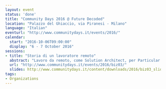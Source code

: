 ```yaml
---
layout: event
status: 'done'
title: "Community Days 2016 @ Future Decoded"
location: "Palazzo del Ghiaccio, via Piranesi - Milano"
language: "Italian"
eventurl: "http://www.communitydays.it/events/2016/"
calendar:
  start: "2016-10-06T09:00:00"
  display: "6 - 7 October 2016"
sessions:
- title: "Storia di un lavoratore remoto"
  abstract: "Lavoro da remoto, come Solution Architect, per Particular Software; Il lavoro da remoto è fantastico, porta tanta autonomia nella mia vita quotidiana, il problema è che più il team dispersed cresce più la frizione quotidiana aumenta. Obiettivo di questa sessione è rivelare come lavoriamo internamente in Particular Software, come gestiamo la quotidianità, la comunicazione e gli obiettivi di lungo periodo in un'azienda i cui dipendenti sono dispersi su 17 time zone."
  url: "http://www.communitydays.it/events/2016/biz03/"
  slides: http://www.communitydays.it/content/downloads/2016/biz03_slides.zip
tags:
- Organizations
---
```

